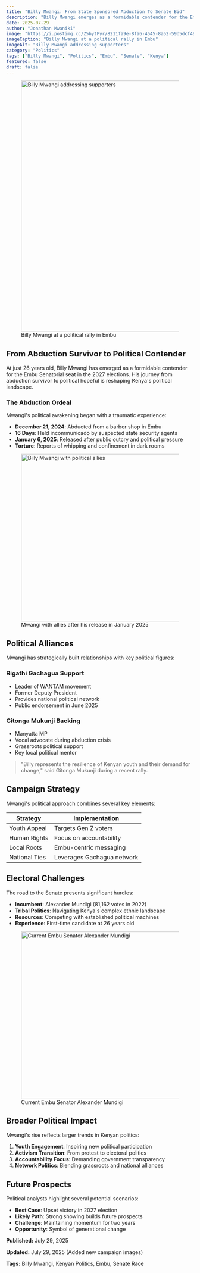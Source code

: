 ```yaml
---
title: "Billy Mwangi: From State Sponsored Abduction To Senate Bid"
description: "Billy Mwangi emerges as a formidable contender for the Embu Senatorial seat in the 2027 elections after surviving state-sponsored abduction and torture."
date: 2025-07-29
author: "Jonathan Mwaniki"
image: "https://i.postimg.cc/Z5bytPyr/8211fa9e-8fa6-4545-8a52-59d5dcf49b63.jpg"
imageCaption: "Billy Mwangi at a political rally in Embu"
imageAlt: "Billy Mwangi addressing supporters"
category: "Politics"
tags: ["Billy Mwangi", "Politics", "Embu", "Senate", "Kenya"]
featured: false
draft: false
---
```


<figure class="featured-image">
  <img 
    src="https://i.postimg.cc/Z5bytPyr/8211fa9e-8fa6-4545-8a52-59d5dcf49b63.jpg" 
    alt="Billy Mwangi addressing supporters"
    loading="lazy"
    width="1200"
    height="675"
  />
  <figcaption>Billy Mwangi at a political rally in Embu</figcaption>
</figure>

<div class="article-content">

## From Abduction Survivor to Political Contender

At just 26 years old, Billy Mwangi has emerged as a formidable contender for the Embu Senatorial seat in the 2027 elections. His journey from abduction survivor to political hopeful is reshaping Kenya's political landscape.

### The Abduction Ordeal

Mwangi's political awakening began with a traumatic experience:

- **December 21, 2024**: Abducted from a barber shop in Embu
- **16 Days**: Held incommunicado by suspected state security agents
- **January 6, 2025**: Released after public outcry and political pressure
- **Torture**: Reports of whipping and confinement in dark rooms

<figure class="content-image">
  <img 
    src="https://i.postimg.cc/htkM13YS/20250729-143351.jpg" 
    alt="Billy Mwangi with political allies"
    loading="lazy"
    width="800"
    height="450"
  />
  <figcaption>Mwangi with allies after his release in January 2025</figcaption>
</figure>

## Political Alliances

Mwangi has strategically built relationships with key political figures:

### Rigathi Gachagua Support
- Leader of WANTAM movement
- Former Deputy President
- Provides national political network
- Public endorsement in June 2025

### Gitonga Mukunji Backing
- Manyatta MP
- Vocal advocate during abduction crisis
- Grassroots political support
- Key local political mentor

<blockquote class="important-note">
  "Billy represents the resilience of Kenyan youth and their demand for change," said Gitonga Mukunji during a recent rally.
</blockquote>

## Campaign Strategy

Mwangi's political approach combines several key elements:

| Strategy         | Implementation              |
|------------------|----------------------------|
| Youth Appeal     | Targets Gen Z voters        |
| Human Rights     | Focus on accountability    |
| Local Roots      | Embu-centric messaging     |
| National Ties    | Leverages Gachagua network |

## Electoral Challenges

The road to the Senate presents significant hurdles:

- **Incumbent**: Alexander Mundigi (81,162 votes in 2022)
- **Tribal Politics**: Navigating Kenya's complex ethnic landscape
- **Resources**: Competing with established political machines
- **Experience**: First-time candidate at 26 years old

<figure class="content-image">
  <img 
    src="https://i.postimg.cc/7ZynCTcL/alexander-mundigi.jpg" 
    alt="Current Embu Senator Alexander Mundigi"
    loading="lazy"
    width="800"
    height="450"
  />
  <figcaption>Current Embu Senator Alexander Mundigi</figcaption>
</figure>

## Broader Political Impact

Mwangi's rise reflects larger trends in Kenyan politics:

1. **Youth Engagement**: Inspiring new political participation
2. **Activism Transition**: From protest to electoral politics
3. **Accountability Focus**: Demanding government transparency
4. **Network Politics**: Blending grassroots and national alliances

## Future Prospects

Political analysts highlight several potential scenarios:

- **Best Case**: Upset victory in 2027 election
- **Likely Path**: Strong showing builds future prospects
- **Challenge**: Maintaining momentum for two years
- **Opportunity**: Symbol of generational change

<div class="article-meta">
  <p><strong>Published:</strong> July 29, 2025</p>
  <p><strong>Updated:</strong> July 29, 2025 (Added new campaign images)</p>
  <p><strong>Tags:</strong> Billy Mwangi, Kenyan Politics, Embu, Senate Race</p>
</div>

</div>